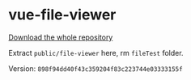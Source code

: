 # vue-file-viewer

[Download the whole repository](https://github.com/zyl-ui/vue-file-viewer)

Extract `public/file-viewer` here, rm `fileTest` folder.

Version: `898f94dd40f43c359204f83c223744e03333155f`
